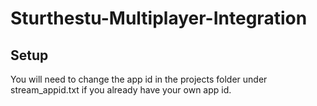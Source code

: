 # Sturthestu-Multiplayer-Integration

## Setup

You will need to change the app id in the projects folder under stream_appid.txt if you already have your own app id.
